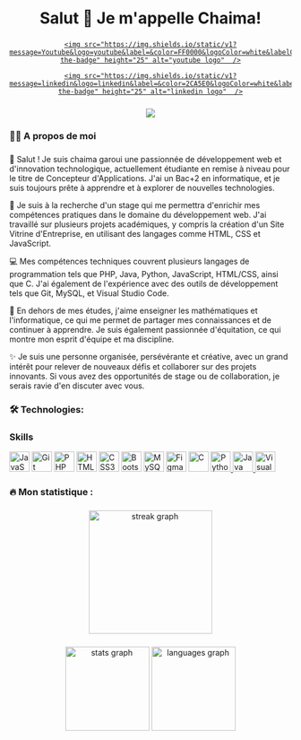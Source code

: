 
 
###
 
<h1 align="center">Salut 👋 Je m'appelle Chaima!</h1>
 
###
 
<div align="center">

  <a href="https://www.youtube.com/@grafikart" target="_blank">

    <img src="https://img.shields.io/static/v1?message=Youtube&logo=youtube&label=&color=FF0000&logoColor=white&labelColor=&style=for-the-badge" height="25" alt="youtube logo"  />

  </a>

  <a href="https://www.linkedin.com/in/magomed-sataev-3085a7211/" target="_blank">

    <img src="https://img.shields.io/static/v1?message=linkedin&logo=linkedin&label=&color=2CA5E0&logoColor=white&labelColor=&style=for-the-badge" height="25" alt="linkedin logo"  />

  </a>

</div>
 
###
 
<div align="center">

  <img src="https://visitor-badge.laobi.icu/badge?page_id=cgaroui.cgaroui&"  />

</div>
 
###
 
<h3 align="left">👩‍💻  A propos de moi</h3>
 
###
 
<p align="left">👋 Salut ! Je suis chaima garoui une passionnée de développement web et d'innovation technologique, actuellement étudiante en remise à niveau pour le titre de Concepteur d'Applications. J'ai un Bac+2 en informatique, et je suis toujours prête à apprendre et à explorer de nouvelles technologies.

🚀 Je suis à la recherche d'un stage qui me permettra d'enrichir mes compétences pratiques dans le domaine du développement web. J'ai travaillé sur plusieurs projets académiques, y compris la création d'un Site Vitrine d'Entreprise, en utilisant des langages comme HTML, CSS et JavaScript.

💻 Mes compétences techniques couvrent plusieurs langages de programmation tels que PHP, Java, Python, JavaScript, HTML/CSS, ainsi que C. J'ai également de l'expérience avec des outils de développement tels que Git, MySQL, et Visual Studio Code.

🌟 En dehors de mes études, j'aime enseigner les mathématiques et l'informatique, ce qui me permet de partager mes connaissances et de continuer à apprendre. Je suis également passionnée d'équitation, ce qui montre mon esprit d'équipe et ma discipline.

✨ Je suis une personne organisée, persévérante et créative, avec un grand intérêt pour relever de nouveaux défis et collaborer sur des projets innovants. Si vous avez des opportunités de stage ou de collaboration, je serais ravie d'en discuter avec vous.</p>
 
###
 
 
###
 
<h3 align="left">🛠 Technologies:</h3>
 
###
 
### Skills
 
<p align="left">

<a href="https://developer.mozilla.org/en-US/docs/Web/JavaScript" target="_blank" rel="noreferrer"><img src="https://raw.githubusercontent.com/danielcranney/readme-generator/main/public/icons/skills/javascript-colored.svg" width="36" height="36" alt="JavaScript" /></a>
<a href="https://git-scm.com/" target="_blank" rel="noreferrer"><img src="https://raw.githubusercontent.com/danielcranney/readme-generator/main/public/icons/skills/git-colored.svg" width="36" height="36" alt="Git" /></a>
<a href="https://www.php.net/" target="_blank" rel="noreferrer"><img src="https://raw.githubusercontent.com/danielcranney/readme-generator/main/public/icons/skills/php-colored.svg" width="36" height="36" alt="PHP" /></a>
<a href="https://developer.mozilla.org/en-US/docs/Glossary/HTML5" target="_blank" rel="noreferrer"><img src="https://raw.githubusercontent.com/danielcranney/readme-generator/main/public/icons/skills/html5-colored.svg" width="36" height="36" alt="HTML5" /></a>
<a href="https://www.w3.org/TR/CSS/#css" target="_blank" rel="noreferrer"><img src="https://raw.githubusercontent.com/danielcranney/readme-generator/main/public/icons/skills/css3-colored.svg" width="36" height="36" alt="CSS3" /></a>
<a href="https://getbootstrap.com/" target="_blank" rel="noreferrer"><img src="https://raw.githubusercontent.com/danielcranney/readme-generator/main/public/icons/skills/bootstrap-colored.svg" width="36" height="36" alt="Bootstrap" /></a>
<a href="https://www.mysql.com/" target="_blank" rel="noreferrer"><img src="https://raw.githubusercontent.com/danielcranney/readme-generator/main/public/icons/skills/mysql-colored.svg" width="36" height="36" alt="MySQL" /></a>
<a href="https://www.figma.com/" target="_blank" rel="noreferrer"><img src="https://raw.githubusercontent.com/danielcranney/readme-generator/main/public/icons/skills/figma-colored.svg" width="36" height="36" alt="Figma" /></a>
<a href="https://en.wikipedia.org/wiki/C_(programming_language)" target="_blank" rel="noreferrer"><img src="https://raw.githubusercontent.com/danielcranney/readme-generator/main/public/icons/skills/c-colored.svg" width="36" height="36" alt="C" /></a>
<a href="https://www.python.org/" target="_blank" rel="noreferrer">
  <img src="https://raw.githubusercontent.com/danielcranney/readme-generator/main/public/icons/skills/python-colored.svg" width="36" height="36" alt="Python" />
</a>
<a href="https://www.oracle.com/java/" target="_blank" rel="noreferrer">
  <img src="https://raw.githubusercontent.com/danielcranney/readme-generator/main/public/icons/skills/java-colored.svg" width="36" height="36" alt="Java" />
</a>
<a href="https://code.visualstudio.com/" target="_blank" rel="noreferrer">
  <img src="https://raw.githubusercontent.com/danielcranney/readme-generator/main/public/icons/skills/vscode-colored.svg" width="36" height="36" alt="Visual Studio Code" />
</a>




</p>
 
###
 
<h3 align="left">🔥   Mon statistique :</h3>
 
###
 
<div align="center">

  <img src="https://streak-stats.demolab.com?user=cgaroui&locale=en&mode=daily&theme=dark&hide_border=false&border_radius=5&order=3" height="220" alt="streak graph"  />

</div>
 
###
 
<div align="center">

  <img src="https://github-readme-stats.vercel.app/api?username=cgaroui&hide_title=false&hide_rank=false&show_icons=true&include_all_commits=true&count_private=true&disable_animations=false&theme=dracula&locale=en&hide_border=false&order=1" height="150" alt="stats graph"  />

  <img src="https://github-readme-stats.vercel.app/api/top-langs?username=cgaroui&locale=en&hide_title=false&layout=compact&card_width=320&langs_count=5&theme=dracula&hide_border=false&order=2" height="150" alt="languages graph"  />

</div>
 
###

